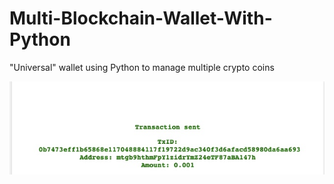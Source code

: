 # Multi-Blockchain-Wallet-With-Python

"Universal" wallet using Python to manage multiple crypto coins








![newtons-coin-cradle](wallet/Screenshots/BTCTEST-Fund-via-Faucet.jpg)









